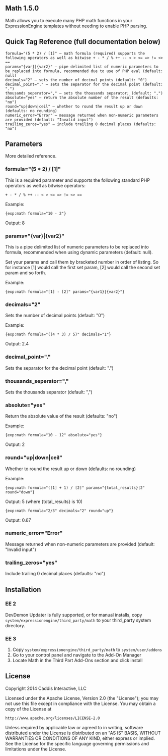 ## Math 1.5.0

Math allows you to execute many PHP math functions in your ExpressionEngine templates without needing to enable PHP parsing.

## Quick Tag Reference (full documentation below)

	formula="(5 * 2) / [1]" — math formula (required) supports the following operators as well as bitwise + - * / % ++ -- < > <= => != <> ==
	params="{var}|{var2}" — pipe delimited list of numeric parameters to be replaced into formula, recommended due to use of PHP eval (default: null)
	decimals="2" — sets the number of decimal points (default: "0")
	decimal_point="." — sets the separator for the decimal point (default: ".")
	thousands_seperator="," — sets the thousands separator; (default: ",")
	absolute="yes" — return the absolute number of the result (defaults: "no")
	round="up|down|ceil" — whether to round the result up or down (defaults: no rounding)
	numeric_error="Error" — message returned when non-numeric parameters are provided (default: "Invalid input")
	trailing_zeros="yes" — include trailing 0 decimal places (defaults: "no")

## Parameters

More detailed reference.

### formula="(5 * 2) / [1]"

This is a required parameter and supports the following standard PHP operators as well as bitwise operators:

	+ - * / % ++ -- < > <= => != <> ==

Example:

	{exp:math formula="10 - 2"}

Output: 8

### params="{var}|{var2}"

This is a pipe delimited list of numeric parameters to be replaced into formula, recommended when using dynamic parameters (default: null).

Set your params and call them by bracketed number in order of listing. So for instance [1] would call the first set param, [2] would call the second set param and so forth.

Example:

	{exp:math formula="[1] - [2]" params="{var1}|{var2}"}

### decimals="2"

Sets the number of decimal points (default: "0")

Example:

	{exp:math formula="((4 * 3) / 5)" decimals="1"}

Output: 2.4

### decimal_point="."

Sets the separator for the decimal point (default: ".")

### thousands_seperator=","

Sets the thousands separator (default: ",")

### absolute="yes"

Return the absolute value of the result (defaults: "no")

Example:

	{exp:math formula="10 - 12" absolute="yes"}

Output: 2

### round="up|down|ceil"

Whether to round the result up or down (defaults: no rounding)

Example:

	{exp:math formula="([1] + 1) / [2]" params="{total_results}|2" round="down"}

Output: 5 (where {total_results} is 10)

	{exp:math formula="2/3" decimals="2" round="up"}

Output: 0.67

### numeric_error="Error"

Message returned when non-numeric parameters are provided (default: "Invalid input")

### trailing_zeros="yes"

Include trailing 0 decimal places (defaults: "no")

## Installation

### EE 2

DevDemon Updater is fully supported, or for manual installs, copy `system/expressionengine/third_party/math` to your third_party system directory.

### EE 3

1. Copy `system/expressionengine/third_party/math` to `system/user/addons`
2. Go to your control panel and navigate to the Add-On Manager
3. Locate Math in the Third Part Add-Ons section and click install

## License

Copyright 2014 Caddis Interactive, LLC

Licensed under the Apache License, Version 2.0 (the "License");
you may not use this file except in compliance with the License.
You may obtain a copy of the License at

	http://www.apache.org/licenses/LICENSE-2.0

Unless required by applicable law or agreed to in writing, software
distributed under the License is distributed on an "AS IS" BASIS,
WITHOUT WARRANTIES OR CONDITIONS OF ANY KIND, either express or implied.
See the License for the specific language governing permissions and
limitations under the License.
